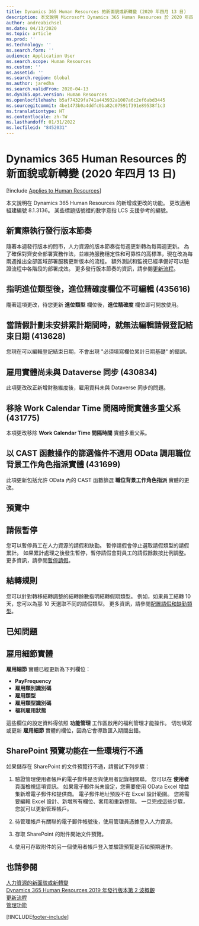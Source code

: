 ```yaml
---
title: Dynamics 365 Human Resources 的新面貌或新轉變 (2020 年四月 13 日)
description: 本文說明 Microsoft Dynamics 365 Human Resources 於 2020 年四月13 日新增或更改的功能。
author: andreabichsel
ms.date: 04/13/2020
ms.topic: article
ms.prod: ''
ms.technology: ''
ms.search.form: ''
audience: Application User
ms.search.scope: Human Resources
ms.custom: ''
ms.assetid: ''
ms.search.region: Global
ms.author: jaredha
ms.search.validFrom: 2020-04-13
ms.dyn365.ops.version: Human Resources
ms.openlocfilehash: b5af74329fa741a443932a1007a6c2ef6abd3445
ms.sourcegitcommit: 4be1473b0a4ddfc0ba82c07591f391e89538f1c3
ms.translationtype: HT
ms.contentlocale: zh-TW
ms.lasthandoff: 01/31/2022
ms.locfileid: "8452031"
---
```

# <a name="whats-new-or-changed-in-dynamics-365-human-resources-april-13-2020"></a>Dynamics 365 Human Resources 的新面貌或新轉變 (2020 年四月 13 日)

[!include [Applies to Human Resources](../includes/applies-to-hr.md)]



本文說明在 Dynamics 365 Human Resources 的新增或更改的功能。 更改適用組建編號 8.1.3136。 某些標題括號裡的數字意指 LCS 支援參考的編號。

## <a name="new-production-release-cadence"></a>新實際執行發行版本節奏

隨著本週發行版本的問市，人力資源的版本節奏從每週更新轉為每兩週更新。 為了確保對齊安全部署實務作法，並維持服務穩定性和可靠性的高標準，現在改為每兩週推出全部區域部署服務更新版本的流程。 額外測試和監視已經準備好可以驗證流程中各階段的部署成效。 更多發行版本節奏的資訊，請參閱[更新流程](hr-admin-setup-update-process.md)。

## <a name="rounding-precision-field-isnt-editable-after-specifying-a-rounding-type-435616"></a>指明進位類型後，進位精確度欄位不可編輯 (435616)

隴著這項更改，待您更新 **進位類型** 欄位後，**進位精確度** 欄位即可開放使用。

## <a name="cant-edit-leave-enrollment-end-date-when-the-leave-plan-doesnt-have-accrual-periods-413628"></a>當請假計劃未安排累計期間時，就無法編輯請假登記結束日期 (413628)

您現在可以編輯登記結束日期，不會出現 "必須填寫欄位累計日期基礎" 的錯誤。

## <a name="employment-entity-doesnt-sync-to-dataverse-430834"></a>雇用實體尚未與 Dataverse 同步 (430834)

此項更改改正新增財務維度後，雇用資料未與 Dataverse 同步的問題。 

## <a name="remove-multi-parenting-for-work-calendar-time-interval-entity-431775"></a>移除 Work Calendar Time 間隔時間實體多重父系 (431775)

本項更改移除 **Work Calendar Time 間隔時間** 實體多重父系。

## <a name="filter-with-cast-function-doesnt-work-on-odata-call-position-worker-assignment-entity-431699"></a>以 CAST 函數操作的篩選條件不適用 OData 調用職位背景工作角色指派實體 (431699)

此項更新包括允許 OData 內的 CAST 函數篩選 **職位背景工作角色指派** 實體的更改。

## <a name="in-preview"></a>預覽中

## <a name="leave-suspension"></a>請假暫停

您可以暫停員工在人力資源的請假和缺勤。 暫停請假會停止選取請假類型的請假累計。 如果累計處理之後發生暫停，暫停請假會對員工的請假餘數按比例調整。 更多資訊，請參閱[暫停請假](hr-leave-and-absence-suspend-leave.md)。

## <a name="carry-forward-rules"></a>結轉規則

您可以針對轉移結轉調整的結轉餘數指明結轉假期類型。 例如，如果員工結轉 10 天，您可以為那 10 天選取不同的請假類型。 更多資訊，請參閱[配置請假和缺勤類型](hr-leave-and-absence-types.md)。

## <a name="known-issues"></a>已知問題

## <a name="employment-details-entity"></a>雇用細節實體

**雇用細節** 實體已經更新為下列欄位：

- **PayFrequency**
- **雇用類別識別碼**
- **雇用類型**
- **雇用類型識別碼**
- **福利雇用狀態**

這些欄位的設定資料得依照 **功能管理** 工作區啟用的福利管理才能操作。 切勿填寫或更新 **雇用細節** 實體的欄位，因為它會導致匯入期間出錯。

## <a name="sharepoint-preview-doesnt-work-in-some-environments"></a>SharePoint 預覽功能在一些環境行不通

如果儲存在 SharePoint 的文件預覽行不通，請嘗試下列步驟：

1. 驗證管理使用者帳戶的電子郵件是否與使用者記錄相關聯。 您可以在 **使用者** 頁面檢視這項資訊。 如果電子郵件尚未設定，您需要使用 OData Excel 增益集新增電子郵件和提供商。 電子郵件地址預設不在 Excel 設計範圍。 您將需要編輯 Excel 設計、新增所有欄位、套用和重新整理。 一旦完成這些步驟，您就可以更新管理帳戶。

2. 待管理帳戶有關聯的電子郵件帳號後，使用管理員憑據登入人力資源。

3. 存取 SharePoint 的附件開始文件預覽。

4. 使用可存取附件的另一個使用者帳戶登入並驗證預覽是否如預期運作。

## <a name="see-also"></a>也請參閱

[人力資源的新面貌或新轉變](hr-admin-whats-new.md)</br>
[Dynamics 365 Human Resources 2019 年發行版本第 2 波概觀](/dynamics365-release-plan/2019wave2/dynamics365-human-resources/)</br>
[更新流程](hr-admin-setup-update-process.md)</br>
[管理功能](hr-admin-manage-features.md)

[!INCLUDE[footer-include](../includes/footer-banner.md)]